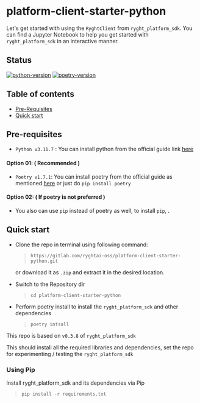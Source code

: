 # platform-client-starter-python

Let's get started with using the `RyghtClient` from `ryght_platform_sdk`. You can find a Jupyter Notebook to help you get 
started with `ryght_platform_sdk` in an interactive manner.

## Status
[![python-version](https://img.shields.io/badge/Python-3.11.7-brightgreen)](https://www.python.org/)
[![poetry-version](https://img.shields.io/badge/Poetry-1.7.1-brightgreen)](https://python-poetry.org/docs/)


## Table of contents
- [Pre-Requisites](#pre-requisites)
- [Quick start](#quick-start)

## Pre-requisites
   - `Python v3.11.7` : You can install python from the official guide link [here](https://www.python.org/downloads/release/python-3117/) 

#### Option 01: ( Recommended )
   
   - `Poetry v1.7.1`: You can install poetry from the official guide as mentioned [here](https://python-poetry.org/docs/)
or just do `pip install poetry`

#### Option 02: ( If poetry is not preferred )
   
   - You also can use `pip` instead of poetry as well, to install `pip`, . 
    
## Quick start                                   
- Clone the repo in terminal using following command: 
    > ```
    > https://gitlab.com/ryghtai-oss/platform-client-starter-python.git
    > ```
    
    or download it as ```.zip``` and extract it in the desired location.
- Switch to the Repository dir
  >```
  >cd platform-client-starter-python
  >``` 

- Perform poetry install to install the `ryght_platform_sdk` and other dependencies
  >```
  >poetry intsall
  >``` 
 This repo is based on `v0.3.8` of `ryght_platform_sdk`

This should install all the required libraries and dependencies, set the repo for experimenting / testing the 
`ryght_platform_sdk`


### Using Pip
  Install ryght_platform_sdk and its dependencies via Pip
  
  >```
  >pip install -r requirements.txt
  >``` 
  
